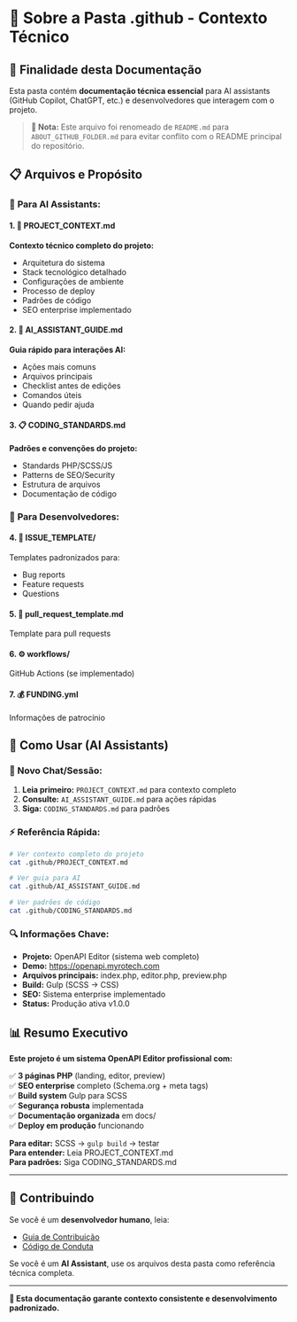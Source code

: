 # 📁 Sobre a Pasta .github - Contexto Técnico

## 🎯 **Finalidade desta Documentação**

Esta pasta contém **documentação técnica essencial** para AI assistants (GitHub Copilot, ChatGPT, etc.) e desenvolvedores que interagem com o projeto.

> **📝 Nota:** Este arquivo foi renomeado de `README.md` para `ABOUT_GITHUB_FOLDER.md` para evitar conflito com o README principal do repositório.

## 📋 **Arquivos e Propósito**

### 🤖 **Para AI Assistants:**

#### **1. 🔧 PROJECT_CONTEXT.md**
**Contexto técnico completo do projeto:**
- Arquitetura do sistema
- Stack tecnológico detalhado  
- Configurações de ambiente
- Processo de deploy
- Padrões de código
- SEO enterprise implementado

#### **2. 🤖 AI_ASSISTANT_GUIDE.md**  
**Guia rápido para interações AI:**
- Ações mais comuns
- Arquivos principais
- Checklist antes de edições
- Comandos úteis
- Quando pedir ajuda

#### **3. 📋 CODING_STANDARDS.md**
**Padrões e convenções do projeto:**
- Standards PHP/SCSS/JS
- Patterns de SEO/Security
- Estrutura de arquivos
- Documentação de código

### 👥 **Para Desenvolvedores:**

#### **4. 📝 ISSUE_TEMPLATE/**
Templates padronizados para:
- Bug reports
- Feature requests  
- Questions

#### **5. 🔄 pull_request_template.md**
Template para pull requests

#### **6. ⚙️ workflows/**
GitHub Actions (se implementado)

#### **7. 💰 FUNDING.yml**
Informações de patrocínio

## 🎯 **Como Usar (AI Assistants)**

### **🚀 Novo Chat/Sessão:**
1. **Leia primeiro:** `PROJECT_CONTEXT.md` para contexto completo
2. **Consulte:** `AI_ASSISTANT_GUIDE.md` para ações rápidas  
3. **Siga:** `CODING_STANDARDS.md` para padrões

### **⚡ Referência Rápida:**
```bash
# Ver contexto completo do projeto
cat .github/PROJECT_CONTEXT.md

# Ver guia para AI
cat .github/AI_ASSISTANT_GUIDE.md

# Ver padrões de código
cat .github/CODING_STANDARDS.md
```

### **🔍 Informações Chave:**
- **Projeto:** OpenAPI Editor (sistema web completo)
- **Demo:** https://openapi.myrotech.com  
- **Arquivos principais:** index.php, editor.php, preview.php
- **Build:** Gulp (SCSS → CSS)
- **SEO:** Sistema enterprise implementado
- **Status:** Produção ativa v1.0.0

## 📊 **Resumo Executivo**

**Este projeto é um sistema OpenAPI Editor profissional com:**

✅ **3 páginas PHP** (landing, editor, preview)  
✅ **SEO enterprise** completo (Schema.org + meta tags)  
✅ **Build system** Gulp para SCSS  
✅ **Segurança robusta** implementada  
✅ **Documentação organizada** em docs/  
✅ **Deploy em produção** funcionando  

**Para editar:** SCSS → `gulp build` → testar  
**Para entender:** Leia PROJECT_CONTEXT.md  
**Para padrões:** Siga CODING_STANDARDS.md  

---

## 🤝 **Contribuindo**

Se você é um **desenvolvedor humano**, leia:
- [Guia de Contribuição](../docs/development/CONTRIBUTING.md)
- [Código de Conduta](../docs/project/CODE_OF_CONDUCT.md)

Se você é um **AI Assistant**, use os arquivos desta pasta como referência técnica completa.

---

**🎯 Esta documentação garante contexto consistente e desenvolvimento padronizado.**